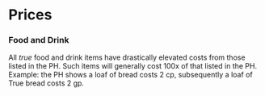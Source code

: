 # Prices

### Food and Drink
All *true* food and drink items have drastically elevated costs from those listed in the PH. Such items will generally cost 100x of that listed in the PH. Example: the PH shows a loaf of bread costs 2 cp, subsequently a loaf of True bread costs 2 gp.
